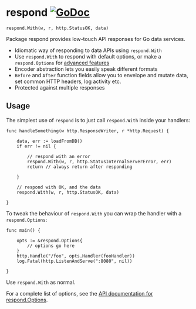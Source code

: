 # respond [![GoDoc](https://godoc.org/github.com/matryer/respond?status.svg)](https://godoc.org/github.com/matryer/respond)

```
respond.With(w, r, http.StatusOK, data)
```

Package respond provides low-touch API responses for Go data services.

  * Idiomatic way of responding to data APIs using `respond.With`
  * Use `respond.With` to respond with default options, or make a `respond.Options` for [advanced features](https://godoc.org/github.com/matryer/respond#Options)
  * Encoder abstraction lets you easily speak different formats
  * `Before` and `After` function fields allow you to envelope and mutate data, set common HTTP headers, log activity etc.
  * Protected against multiple responses

## Usage

The simplest use of `respond` is to just call `respond.With` inside your handlers:

```
func handleSomething(w http.ResponseWriter, r *http.Request) {
	
	data, err := loadFromDB()
	if err != nil {

		// respond with an error
		respond.With(w, r, http.StatusInternalServerError, err)
		return // always return after responding

	}

	// respond with OK, and the data
	respond.With(w, r, http.StatusOK, data)

}
```

To tweak the behaviour of `respond.With` you can wrap the handler with a `respond.Options`:

```
func main() {
	
	opts := &respond.Options{
		// options go here
	}
	http.Handle("/foo", opts.Handler(fooHandler))
	log.Fatal(http.ListenAndServe(":8080", nil))

}
```

Use `respond.With` as normal.

For a complete list of options, see the [API documentation for respond.Options](https://godoc.org/github.com/matryer/respond#Options).